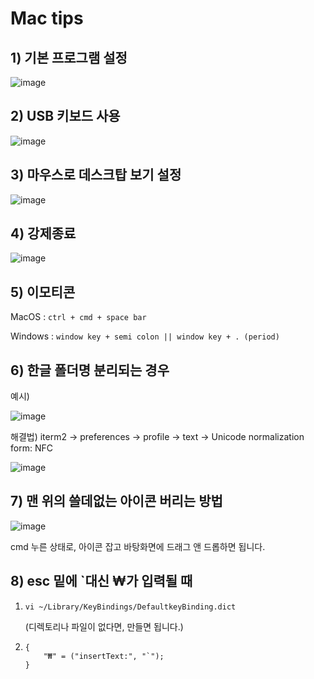 # Mac tips

## 1) 기본 프로그램 설정

![image](https://user-images.githubusercontent.com/42775225/80672036-819eca80-8ae6-11ea-8dad-8dba6165b1c7.png)



## 2) USB 키보드 사용

![image](https://user-images.githubusercontent.com/42775225/80672171-ebb76f80-8ae6-11ea-9707-9e3351d5a49b.png)



## 3) 마우스로 데스크탑 보기 설정

![image](https://user-images.githubusercontent.com/42775225/80672226-11447900-8ae7-11ea-9f91-028a76a6f9f6.png)





## 4) 강제종료

![image](https://user-images.githubusercontent.com/42775225/81674204-c6801500-9487-11ea-9b07-e58b218a5b38.png)





## 5) 이모티콘

MacOS : `ctrl + cmd + space bar`

Windows : `window key + semi colon || window key + . (period)`



## 6) 한글 폴더명 분리되는 경우

예시)

![image](https://user-images.githubusercontent.com/42775225/91250763-c5ec5f80-e794-11ea-8a70-7a630ccf7e5d.png)

해결법) iterm2 -> preferences -> profile -> text -> Unicode normalization form: NFC

![image](https://user-images.githubusercontent.com/42775225/91250828-eb796900-e794-11ea-95f3-f63f32eea7a8.png)





## 7) 맨 위의 쓸데없는 아이콘 버리는 방법

![image](https://user-images.githubusercontent.com/42775225/96942822-2ab40400-1511-11eb-97bf-1c46a7ac8782.png)

cmd 누른 상태로, 아이콘 잡고 바탕화면에 드래그 앤 드롭하면 됩니다.







## 8) esc 밑에 `대신 ₩가 입력될 때

1. ```
   vi ~/Library/KeyBindings/DefaultkeyBinding.dict
   ```

   (디렉토리나 파일이 없다면, 만들면 됩니다.)

2. ```
   {
       "₩" = ("insertText:", "`");
   }
   ```

   

